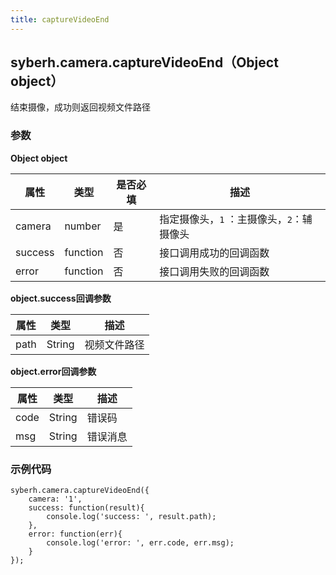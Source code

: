 ```yaml
---
title: captureVideoEnd
---
```



## syberh.camera.captureVideoEnd（Object object）

结束摄像，成功则返回视频文件路径



### **参数**

**Object object**

| 属性    | 类型     | 是否必填 | 描述                                      |
| ------- | -------- | -------- | ----------------------------------------- |
| camera  | number   | 是        | 指定摄像头，`1` ：主摄像头，`2`：辅摄像头 |
| success | function | 否       | 接口调用成功的回调函数                    |
| error   | function | 否       | 接口调用失败的回调函数                    |

**object.success回调参数**

| 属性 | 类型   | 描述         |
| ---- | ------ | ------------ |
| path | String | 视频文件路径 |

**object.error回调参数**

| 属性 | 类型   | 描述     |
| ---- | ------ | -------- |
| code | String | 错误码   |
| msg  | String | 错误消息 |



### **示例代码**

```
syberh.camera.captureVideoEnd({
	camera: '1',
	success: function(result){
		console.log('success: ', result.path);
	},
	error: function(err){
		console.log('error: ', err.code, err.msg);
	}
});
```


